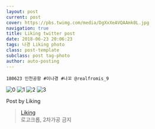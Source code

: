 ```yaml
---
layout: post
current: post
cover: https://pbs.twimg.com/media/DgXxXeAVQAAmk0L.jpg
navigation: true
title: Liking twitter post
date: 2018-06-23 20:06:23
tags: 나경 Liking photo
class: post-template
subclass: post tag-photo
author: auto-posting
---
```


```  
180623 인천공항 #이나경 #나꼬 @realfromis_9  

```

![0](https://pbs.twimg.com/media/DgXxMKfUYAISSkL.jpg)
![1](https://pbs.twimg.com/media/DgXxQPjU0AA7UcO.jpg)
![2](https://pbs.twimg.com/media/DgXxTeNV4AENaoR.jpg)
![3](https://pbs.twimg.com/media/DgXxXeAVQAAmk0L.jpg)


Post by Liking

> [Liking](https://twitter.com/liking61)  
  로고크롭, 2차가공 금지